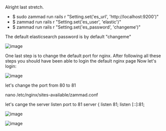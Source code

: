 Alright last stretch.

* $ sudo zammad run rails r "Setting.set('es_url', 'http://localhost:9200')"
* $ zammad run rails r "Setting.set('es_user', 'elastic')"
* $ zammad run rails r "Setting.set('es_password', 'changeme')"

The default elasticsearch password is by default "changeme"

![image](https://github.com/user-attachments/assets/75b307cd-c379-4714-aa8c-c01b7acbbba6)

One last step is to change the default port for nginx. After following all these steps you should have been able to login the default nginx page
Now let's login:

![image](https://github.com/user-attachments/assets/688ff755-2919-44dc-b64d-66198e3ae584)

let's change the port from 80 to 81

 nano /etc/nginx/sites-available/zammad.conf

 let's cange the server listen port to 81
 server {
  listen 81;
  listen [::]:81;
  
![image](https://github.com/user-attachments/assets/829966a7-c932-43bc-a546-091962a02991)

![image](https://github.com/user-attachments/assets/5d0792f9-7ac3-4a18-84c0-c3a10b0e0d5e)
